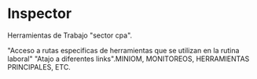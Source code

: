 # Inspector
Herramientas de Trabajo "sector cpa".

"Acceso a rutas especificas de herramientas que se utilizan en la rutina laboral"
"Atajo a diferentes links".MINIOM, MONITOREOS, HERRAMIENTAS PRINCIPALES, ETC.
